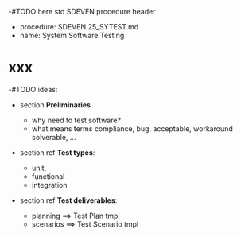 
-#TODO here std SDEVEN procedure header




* procedure: SDEVEN.25_SYTEST.md
* name: System Software Testing

# xxx

-#TODO ideas:

* section **Preliminaries**
    * why need to test software?
    * what means terms compliance, bug, acceptable, workaround solverable, ...

* section ref **Test types**:
    * unit,
    * functional
    * integration 

* section ref **Test deliverables**:
    * planning ==> Test Plan tmpl
    * scenarios ==> Test Scenario tmpl



